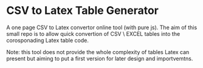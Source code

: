 # CSV to Latex Table Generator
A one page CSV to Latex convertor online tool (with pure js).
The aim of this small repo is to allow quick convertion of CSV \ EXCEL tables into the corosponading Latex table code. 

Note: this tool does not provide the whole complexity of tables Latex can present but aiming to put a first version for later design and importvemtns.
